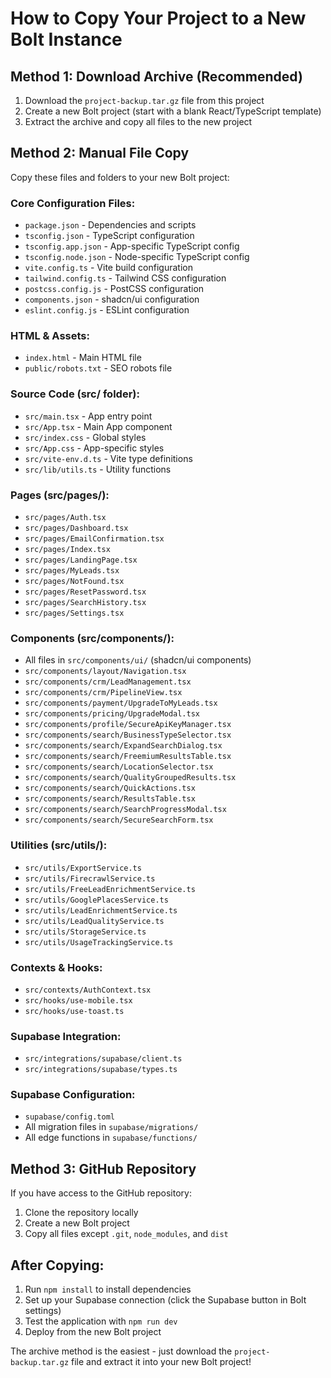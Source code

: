 # How to Copy Your Project to a New Bolt Instance

## Method 1: Download Archive (Recommended)
1. Download the `project-backup.tar.gz` file from this project
2. Create a new Bolt project (start with a blank React/TypeScript template)
3. Extract the archive and copy all files to the new project

## Method 2: Manual File Copy
Copy these files and folders to your new Bolt project:

### Core Configuration Files:
- `package.json` - Dependencies and scripts
- `tsconfig.json` - TypeScript configuration
- `tsconfig.app.json` - App-specific TypeScript config
- `tsconfig.node.json` - Node-specific TypeScript config
- `vite.config.ts` - Vite build configuration
- `tailwind.config.ts` - Tailwind CSS configuration
- `postcss.config.js` - PostCSS configuration
- `components.json` - shadcn/ui configuration
- `eslint.config.js` - ESLint configuration

### HTML & Assets:
- `index.html` - Main HTML file
- `public/robots.txt` - SEO robots file

### Source Code (src/ folder):
- `src/main.tsx` - App entry point
- `src/App.tsx` - Main App component
- `src/index.css` - Global styles
- `src/App.css` - App-specific styles
- `src/vite-env.d.ts` - Vite type definitions
- `src/lib/utils.ts` - Utility functions

### Pages (src/pages/):
- `src/pages/Auth.tsx`
- `src/pages/Dashboard.tsx`
- `src/pages/EmailConfirmation.tsx`
- `src/pages/Index.tsx`
- `src/pages/LandingPage.tsx`
- `src/pages/MyLeads.tsx`
- `src/pages/NotFound.tsx`
- `src/pages/ResetPassword.tsx`
- `src/pages/SearchHistory.tsx`
- `src/pages/Settings.tsx`

### Components (src/components/):
- All files in `src/components/ui/` (shadcn/ui components)
- `src/components/layout/Navigation.tsx`
- `src/components/crm/LeadManagement.tsx`
- `src/components/crm/PipelineView.tsx`
- `src/components/payment/UpgradeToMyLeads.tsx`
- `src/components/pricing/UpgradeModal.tsx`
- `src/components/profile/SecureApiKeyManager.tsx`
- `src/components/search/BusinessTypeSelector.tsx`
- `src/components/search/ExpandSearchDialog.tsx`
- `src/components/search/FreemiumResultsTable.tsx`
- `src/components/search/LocationSelector.tsx`
- `src/components/search/QualityGroupedResults.tsx`
- `src/components/search/QuickActions.tsx`
- `src/components/search/ResultsTable.tsx`
- `src/components/search/SearchProgressModal.tsx`
- `src/components/search/SecureSearchForm.tsx`

### Utilities (src/utils/):
- `src/utils/ExportService.ts`
- `src/utils/FirecrawlService.ts`
- `src/utils/FreeLeadEnrichmentService.ts`
- `src/utils/GooglePlacesService.ts`
- `src/utils/LeadEnrichmentService.ts`
- `src/utils/LeadQualityService.ts`
- `src/utils/StorageService.ts`
- `src/utils/UsageTrackingService.ts`

### Contexts & Hooks:
- `src/contexts/AuthContext.tsx`
- `src/hooks/use-mobile.tsx`
- `src/hooks/use-toast.ts`

### Supabase Integration:
- `src/integrations/supabase/client.ts`
- `src/integrations/supabase/types.ts`

### Supabase Configuration:
- `supabase/config.toml`
- All migration files in `supabase/migrations/`
- All edge functions in `supabase/functions/`

## Method 3: GitHub Repository
If you have access to the GitHub repository:
1. Clone the repository locally
2. Create a new Bolt project
3. Copy all files except `.git`, `node_modules`, and `dist`

## After Copying:
1. Run `npm install` to install dependencies
2. Set up your Supabase connection (click the Supabase button in Bolt settings)
3. Test the application with `npm run dev`
4. Deploy from the new Bolt project

The archive method is the easiest - just download the `project-backup.tar.gz` file and extract it into your new Bolt project!